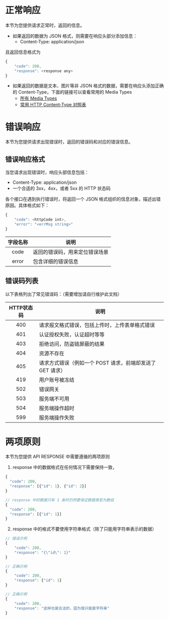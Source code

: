 # 正常响应

本节为您提供请求正常时，返回的信息。

- 如果返回的数据为 JSON 格式，则需要在响应头部分添加信息：
  - Content-Type: application/json

且返回信息格式为

``` js
{
    "code": 200,
    "response": <response any>
}
```

- 如果返回的数据是文本、图片等非 JSON 格式的数据，需要在响应头添加正确的 Content-Type，下面的链接可以查看常用的 Media Types
    - [所有 Media Types](https://www.iana.org/assignments/media-types/media-types.xhtml)
    - [常用 HTTP Content-Type 对照表](http://tool.oschina.net/commons)


# 错误响应

本节为您提供请求出现错误时，返回的错误码和对应的错误信息。

## 错误响应格式
当您请求出现错误时，响应头部信息包括：

- Content-Type: application/json
- 一个合适的 3xx，4xx，或者 5xx 的 HTTP 状态码

各个接口在遇到执行错误时，将返回一个 JSON 格式组织的信息对象，描述出错原因。具体格式如下：

``` js
{
    "code": <httpCode int>,
    "error": "<errMsg string>"
}
```

| 字段名称 | 说明 |
| :-----: | --- |
| code    | 返回的错误码，用来定位错误场景 |
| error   | 包含详细的错误信息 |

## 错误码列表
以下表格列出了常见错误码：（需要增加请自行维护此文档）

| HTTP状态码 | 说明 |
| :--------:| --- |
| 400       | 请求报文格式错误，包括上传时，上传表单格式错误 |
| 401       | 认证授权失败，认证超时等等 |
| 403       | 拒绝访问，防盗链屏蔽的结果 |
| 404       | 资源不存在 |
| 405       | 请求方式错误（例如一个 POST 请求，前端却发送了 GET 请求） |
| 419       | 用户账号被冻结 |
| 502       | 错误网关 |
| 503       | 服务端不可用 |
| 504       | 服务端操作超时 |
| 599       | 服务端操作失败 |


# 两项原则

本节为您提供 API RESPONSE 中需要遵循的两项原则

1. response 中的数据格式在任何情况下需要保持一致，

``` js
{
  "code": 200,
  "response": [{"id": 1}, {"id": 2}]
}

// response 中的数据只有 1 条时仍然要保证数据类型为数组
{
  "code": 200,
  "response": [{"id": 1}]
}
```

2. response 中的格式不要使用字符串格式（除了只能用字符串表示的数据）

``` js
// 错误示例
{
    "code": 200,
    "response": "{\"id\": 1}"
}

// 正确示例
{
    "code": 200,
    "response": {"id": 1} 
}

// 正确示例
{
    "code": 200,
    "response": "这样也是合法的，因为我只能是字符串"
}
```


